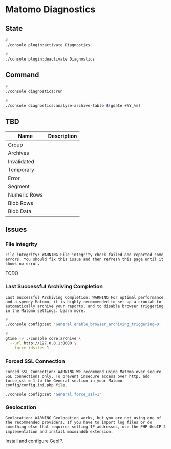 # Matomo Diagnostics

## State

```sh
#
./console plugin:activate Diagnostics

#
./console plugin:deactivate Diagnostics
```

## Command

```sh
#
./console diagnostics:run

#
./console diagnostics:analyze-archive-table $(gdate +%Y_%m)
```

## TBD

| Name         | Description |
| ------------ | ----------- |
| Group        |             |
| Archives     |             |
| Invalidated  |             |
| Temporary    |             |
| Error        |             |
| Segment      |             |
| Numeric Rows |             |
| Blob Rows    |             |
| Blob Data    |             |

## Issues

### File integrity

```log
File integrity: WARNING File integrity check failed and reported some errors. You should fix this issue and then refresh this page until it shows no error.
```

TODO

### Last Successful Archiving Completion

```log
Last Successful Archiving Completion: WARNING For optimal performance and a speedy Matomo, it is highly recommended to set up a crontab to automatically archive your reports, and to disable browser triggering in the Matomo settings. Learn more.
```

```sh
#
./console config:set 'General.enable_browser_archiving_triggering=0'

#
gtime -v ./console core:archive \
  --url http://127.0.0.1:8080 \
  --force-idsites 1
```

### Forced SSL Connection

```log
Forced SSL Connection: WARNING We recommend using Matomo over secure SSL connections only. To prevent insecure access over http, add force_ssl = 1 to the General section in your Matomo config/config.ini.php file.
```

```sh
./console config:set 'General.force_ssl=1'
```

### Geolocation

```log
Geolocation: WARNING Geolocation works, but you are not using one of the recommended providers. If you have to import log files or do something else that requires setting IP addresses, use the PHP GeoIP 2 implementation and install maxminddb extension.
```

Install and configure [GeoIP](/matomo-geoip.md).
